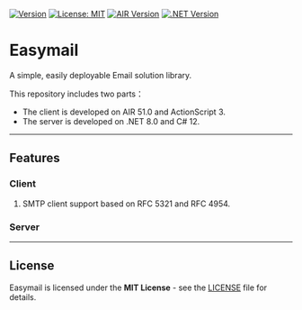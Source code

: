 [![Version](https://img.shields.io/badge/Version-In%20Development-cornflowerblue )]()
[![License: MIT](https://img.shields.io/badge/License-MIT-yellow.svg)](https://github.com/shaucky/Easymail/blob/main/LICENSE)
[![AIR Version](https://img.shields.io/badge/AIR-51.0-darkred.svg)](https://airsdk.harman.com)
[![.NET Version](https://img.shields.io/badge/.NET-8.0-blueviolet)](https://dotnet.microsoft.com)
# Easymail
A simple, easily deployable Email solution library.
 
This repository includes two parts：
* The client is developed on AIR 51.0 and ActionScript 3.
* The server is developed on .NET 8.0 and C# 12.
 
---
## Features
### Client
1. SMTP client support based on RFC 5321 and RFC 4954.
 
### Server
 
---
## License
Easymail is licensed under the **MIT License** - see the [LICENSE](https://github.com/shaucky/Easymail/blob/main/LICENSE) file for details.